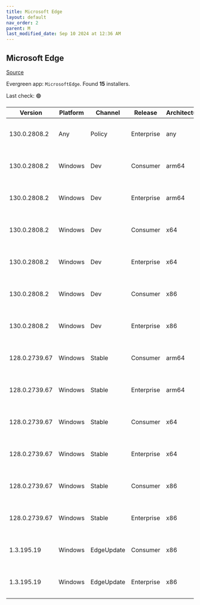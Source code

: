 ```yaml
---
title: Microsoft Edge
layout: default
nav_order: 2
parent: M
last_modified_date: Sep 10 2024 at 12:36 AM
---
```


## Microsoft Edge

[Source](https://www.microsoft.com/edge)

Evergreen app: `MicrosoftEdge`. Found **15** installers.

Last check: 🟢

| Version       | Platform | Channel    | Release    | Architecture | Hash                                                             | URI                                                                                                                                                                                                                                                                                                                      |
| ------------- | -------- | ---------- | ---------- | ------------ | ---------------------------------------------------------------- | ------------------------------------------------------------------------------------------------------------------------------------------------------------------------------------------------------------------------------------------------------------------------------------------------------------------------ |
| 130.0.2808.2  | Any      | Policy     | Enterprise | any          | 8D1A17247FE9D98FD645D90492C1AB050444DDF566F34EE63D34B88120A71F8F | [https://msedge.sf.dl.delivery.mp.microsoft.com/filestreamingservice/files/91ff5578-d388-458c-a0c1-20af7056a8e8/MicrosoftEdgePolicyTemplates.cab](https://msedge.sf.dl.delivery.mp.microsoft.com/filestreamingservice/files/91ff5578-d388-458c-a0c1-20af7056a8e8/MicrosoftEdgePolicyTemplates.cab)                       |
| 130.0.2808.2  | Windows  | Dev        | Consumer   | arm64        | C8FDFD44E8773CC4B6C2B803855B0A230E5C108B74168172A76013DE423FD24E | [https://msedge.sf.dl.delivery.mp.microsoft.com/filestreamingservice/files/141340dd-584a-439f-8480-c1eac40cd8fb/MicrosoftEdgeDevEnterpriseARM64.msi](https://msedge.sf.dl.delivery.mp.microsoft.com/filestreamingservice/files/141340dd-584a-439f-8480-c1eac40cd8fb/MicrosoftEdgeDevEnterpriseARM64.msi)                 |
| 130.0.2808.2  | Windows  | Dev        | Enterprise | arm64        | C8FDFD44E8773CC4B6C2B803855B0A230E5C108B74168172A76013DE423FD24E | [https://msedge.sf.dl.delivery.mp.microsoft.com/filestreamingservice/files/141340dd-584a-439f-8480-c1eac40cd8fb/MicrosoftEdgeDevEnterpriseARM64.msi](https://msedge.sf.dl.delivery.mp.microsoft.com/filestreamingservice/files/141340dd-584a-439f-8480-c1eac40cd8fb/MicrosoftEdgeDevEnterpriseARM64.msi)                 |
| 130.0.2808.2  | Windows  | Dev        | Consumer   | x64          | 9484B6C6604C02B3D2B873168B2A56401B027D80CB122902DD84469272CC6C9E | [https://msedge.sf.dl.delivery.mp.microsoft.com/filestreamingservice/files/c6bf1319-af6e-461a-aa6e-144b1f204efa/MicrosoftEdgeDevEnterpriseX64.msi](https://msedge.sf.dl.delivery.mp.microsoft.com/filestreamingservice/files/c6bf1319-af6e-461a-aa6e-144b1f204efa/MicrosoftEdgeDevEnterpriseX64.msi)                     |
| 130.0.2808.2  | Windows  | Dev        | Enterprise | x64          | 9484B6C6604C02B3D2B873168B2A56401B027D80CB122902DD84469272CC6C9E | [https://msedge.sf.dl.delivery.mp.microsoft.com/filestreamingservice/files/c6bf1319-af6e-461a-aa6e-144b1f204efa/MicrosoftEdgeDevEnterpriseX64.msi](https://msedge.sf.dl.delivery.mp.microsoft.com/filestreamingservice/files/c6bf1319-af6e-461a-aa6e-144b1f204efa/MicrosoftEdgeDevEnterpriseX64.msi)                     |
| 130.0.2808.2  | Windows  | Dev        | Consumer   | x86          | 1C5167A6A0A0655BB36EEC55E794934872D6F57F3B06545B72B05304B32532A9 | [https://msedge.sf.dl.delivery.mp.microsoft.com/filestreamingservice/files/195ea328-3d1d-4d7a-bc0a-6f7b0a221bce/MicrosoftEdgeDevEnterpriseX86.msi](https://msedge.sf.dl.delivery.mp.microsoft.com/filestreamingservice/files/195ea328-3d1d-4d7a-bc0a-6f7b0a221bce/MicrosoftEdgeDevEnterpriseX86.msi)                     |
| 130.0.2808.2  | Windows  | Dev        | Enterprise | x86          | 1C5167A6A0A0655BB36EEC55E794934872D6F57F3B06545B72B05304B32532A9 | [https://msedge.sf.dl.delivery.mp.microsoft.com/filestreamingservice/files/195ea328-3d1d-4d7a-bc0a-6f7b0a221bce/MicrosoftEdgeDevEnterpriseX86.msi](https://msedge.sf.dl.delivery.mp.microsoft.com/filestreamingservice/files/195ea328-3d1d-4d7a-bc0a-6f7b0a221bce/MicrosoftEdgeDevEnterpriseX86.msi)                     |
| 128.0.2739.67 | Windows  | Stable     | Consumer   | arm64        | C0BC23D6287E9E4D79E854D8E99D96CAD5D57F483F2EA0277318F2593B232765 | [https://msedge.sf.dl.delivery.mp.microsoft.com/filestreamingservice/files/2694a700-a60a-4007-a9c2-e9ac2a246f54/MicrosoftEdgeEnterpriseARM64.msi](https://msedge.sf.dl.delivery.mp.microsoft.com/filestreamingservice/files/2694a700-a60a-4007-a9c2-e9ac2a246f54/MicrosoftEdgeEnterpriseARM64.msi)                       |
| 128.0.2739.67 | Windows  | Stable     | Enterprise | arm64        | C0BC23D6287E9E4D79E854D8E99D96CAD5D57F483F2EA0277318F2593B232765 | [https://msedge.sf.dl.delivery.mp.microsoft.com/filestreamingservice/files/2694a700-a60a-4007-a9c2-e9ac2a246f54/MicrosoftEdgeEnterpriseARM64.msi](https://msedge.sf.dl.delivery.mp.microsoft.com/filestreamingservice/files/2694a700-a60a-4007-a9c2-e9ac2a246f54/MicrosoftEdgeEnterpriseARM64.msi)                       |
| 128.0.2739.67 | Windows  | Stable     | Consumer   | x64          | 76A2ACC003B7EA0A8BA3525359D4ADCC5BACEC40B098EE6212238A97521BC093 | [https://msedge.sf.dl.delivery.mp.microsoft.com/filestreamingservice/files/d2ab6a99-2aa3-4baa-9536-4aaf9a1e1750/MicrosoftEdgeEnterpriseX64.msi](https://msedge.sf.dl.delivery.mp.microsoft.com/filestreamingservice/files/d2ab6a99-2aa3-4baa-9536-4aaf9a1e1750/MicrosoftEdgeEnterpriseX64.msi)                           |
| 128.0.2739.67 | Windows  | Stable     | Enterprise | x64          | 76A2ACC003B7EA0A8BA3525359D4ADCC5BACEC40B098EE6212238A97521BC093 | [https://msedge.sf.dl.delivery.mp.microsoft.com/filestreamingservice/files/d2ab6a99-2aa3-4baa-9536-4aaf9a1e1750/MicrosoftEdgeEnterpriseX64.msi](https://msedge.sf.dl.delivery.mp.microsoft.com/filestreamingservice/files/d2ab6a99-2aa3-4baa-9536-4aaf9a1e1750/MicrosoftEdgeEnterpriseX64.msi)                           |
| 128.0.2739.67 | Windows  | Stable     | Consumer   | x86          | 05DB2B58F975048CED4A5D44E888AB24A34D4CCC8145C79324847F706100BF53 | [https://msedge.sf.dl.delivery.mp.microsoft.com/filestreamingservice/files/270f081a-fac0-4d27-b982-3e210403cd4c/MicrosoftEdgeEnterpriseX86.msi](https://msedge.sf.dl.delivery.mp.microsoft.com/filestreamingservice/files/270f081a-fac0-4d27-b982-3e210403cd4c/MicrosoftEdgeEnterpriseX86.msi)                           |
| 128.0.2739.67 | Windows  | Stable     | Enterprise | x86          | 05DB2B58F975048CED4A5D44E888AB24A34D4CCC8145C79324847F706100BF53 | [https://msedge.sf.dl.delivery.mp.microsoft.com/filestreamingservice/files/270f081a-fac0-4d27-b982-3e210403cd4c/MicrosoftEdgeEnterpriseX86.msi](https://msedge.sf.dl.delivery.mp.microsoft.com/filestreamingservice/files/270f081a-fac0-4d27-b982-3e210403cd4c/MicrosoftEdgeEnterpriseX86.msi)                           |
| 1.3.195.19    | Windows  | EdgeUpdate | Consumer   | x86          | 07F829C35F0FA4B2352B947CA0764093E0A06EBC8EB759DC912360EC69D5EE07 | [https://msedge.sf.dl.delivery.mp.microsoft.com/filestreamingservice/files/ae5873a7-256b-4ecf-a5dd-38ed33f0fece/MicrosoftEdgeUpdateSetup_X86_1.3.195.19.exe](https://msedge.sf.dl.delivery.mp.microsoft.com/filestreamingservice/files/ae5873a7-256b-4ecf-a5dd-38ed33f0fece/MicrosoftEdgeUpdateSetup_X86_1.3.195.19.exe) |
| 1.3.195.19    | Windows  | EdgeUpdate | Enterprise | x86          | 07F829C35F0FA4B2352B947CA0764093E0A06EBC8EB759DC912360EC69D5EE07 | [https://msedge.sf.dl.delivery.mp.microsoft.com/filestreamingservice/files/ae5873a7-256b-4ecf-a5dd-38ed33f0fece/MicrosoftEdgeUpdateSetup_X86_1.3.195.19.exe](https://msedge.sf.dl.delivery.mp.microsoft.com/filestreamingservice/files/ae5873a7-256b-4ecf-a5dd-38ed33f0fece/MicrosoftEdgeUpdateSetup_X86_1.3.195.19.exe) |
